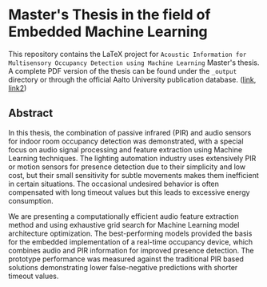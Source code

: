 # Master's Thesis in the field of Embedded Machine Learning
This repository contains the LaTeX project for `Acoustic Information for Multisensory Occupancy Detection using Machine Learning` Master's thesis. A complete PDF version of the thesis can be found under the `_output` directory or through the official Aalto University publication database. ([link](https://aaltodoc.aalto.fi/items/478c9388-68fe-4697-b3f6-768f290d0a3a), [link2](https://urn.fi/URN:NBN:fi:aalto-2021121910859))


## Abstract
In this thesis, the combination of passive infrared (PIR) and audio sensors for indoor room occupancy detection was demonstrated, with a special focus on audio signal processing and feature extraction using Machine Learning techniques. The lighting automation industry uses extensively PIR or motion sensors for presence detection due to their simplicity and low cost, but their small sensitivity for subtle movements makes them inefficient in certain situations. The occasional undesired behavior is often compensated with long timeout values but this leads to excessive energy consumption.


We are presenting a computationally efficient audio feature extraction method and using exhaustive grid search for Machine Learning model architecture optimization. The best-performing models provided the basis for the embedded implementation of a real-time occupancy device, which combines audio and PIR information for improved presence detection. The prototype performance was measured against the traditional PIR based solutions demonstrating lower false-negative predictions with shorter timeout values.